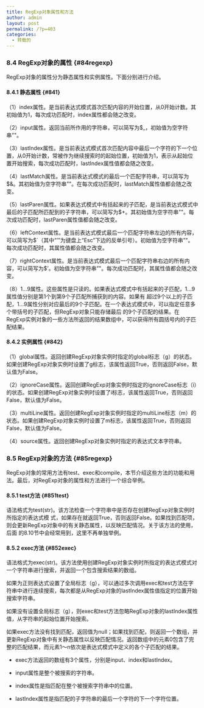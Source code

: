```yaml
---
title: RegExp对象属性和方法
author: admin
layout: post
permalink: /?p=403
categories:
  - 转载的
---
```

### 8.4 RegExp对象的属性 {#84regexp}

RegExp对象的属性分为静态属性和实例属性。下面分别进行介绍。

#### 8.4.1 静态属性 {#841}

（1）index属性。是当前表达式模式首次匹配内容的开始位置，从0开始计数。其初始值为1，每次成功匹配时，index属性都会随之改变。 

（2）input属性。返回当前所作用的字符串，可以简写为$_，初始值为空字符串&#8221;"。

（3）lastIndex属性。是当前表达式模式首次匹配内容中最后一个字符的下一个位置，从0开始计数，常被作为继续搜索时的起始位置，初始值为1，表示从起始位置开始搜索，每次成功匹配时，lastIndex属性值都会随之改变。 

（4）lastMatch属性。是当前表达式模式的最后一个匹配字符串，可以简写为$&。其初始值为空字符串&#8221;"。在每次成功匹配时，lastMatch属性值都会随之改变。 

（5）lastParen属性。如果表达式模式中有括起来的子匹配，是当前表达式模式中最后的子匹配所匹配到的子字符串，可以简写为$+。其初始值为空字符串&#8221;"。每次成功匹配时，lastParen属性值都会随之改变。 

（6）leftContext属性。是当前表达式模式最后一个匹配字符串左边的所有内容，可以简写为$\`（其中“&#8217;”为键盘上“Esc”下边的反单引号）。初始值为空字符串&#8221;"。每次成功匹配时，其属性值都会随之改变。 

（7）rightContext属性。是当前表达式模式最后一个匹配字符串右边的所有内容，可以简写为$’。初始值为空字符串&#8221;"。每次成功匹配时，其属性值都会随之改变。 

（8）$1…$9属性。这些属性是只读的。如果表达式模式中有括起来的子匹配，$1…$9属性值分别是第1个到第9个子匹配所捕获到的内容。如果有 超过9个以上的子匹配，$1…$9属性分别对应最后的9个子匹配。在一个表达式模式中，可以指定任意多个带括号的子匹配，但RegExp对象只能存储最后 的9个子匹配的结果。在RegExp实例对象的一些方法所返回的结果数组中，可以获得所有圆括号内的子匹配结果。 

#### 8.4.2 实例属性 {#842}

（1）global属性。返回创建RegExp对象实例时指定的global标志（g）的状态。如果创建RegExp对象实例时设置了g标志，该属性返回True，否则返回False，默认值为False。 

（2）ignoreCase属性。返回创建RegExp对象实例时指定的ignoreCase标志（i）的状态。如果创建RegExp对象实例时设置了i标志，该属性返回True，否则返回False，默认值为False。 

（3）multiLine属性。返回创建RegExp对象实例时指定的multiLine标志（m）的状态。如果创建RegExp对象实例时设置了m标志，该属性返回True，否则返回False，默认值为False。 

（4）source属性。返回创建RegExp对象实例时指定的表达式文本字符串。

### 8.5 RegExp对象的方法 {#85regexp}

RegExp对象的常用方法有test、exec和compile，本节介绍这些方法的功能和用法。最后，对RegExp对象的属性和方法进行一个综合举例。 

#### 8.5.1 test方法 {#851test}

语法格式为test(str)。该方法检查一个字符串中是否存在创建RegExp对象实例时所指定的表达式模 式，如果存在就返回True，否则返回False。如果找到匹配项，则会更新RegExp对象中的有关静态属性，以反映匹配情况。关于该方法的使用，后面 的8.10节中会经常用到，这里不再单独举例。 

#### 8.5.2 exec方法 {#852exec}

语法格式为exec(str)。该方法使用创建RegExp对象实例时所指定的表达式模式对一个字符串进行搜索，并返回一个包含搜索结果的数组。 

如果为正则表达式设置了全局标志（g），可以通过多次调用exec和test方法在字符串中进行连续搜索，每次都是从RegExp对象的lastIndex属性值指定的位置开始搜索字符串。 

如果没有设置全局标志（g），则exec和test方法忽略RegExp对象的lastIndex属性值，从字符串的起始位置开始搜索。 

如果exec方法没有找到匹配，返回值为null；如果找到匹配，则返回一个数组，并更新RegExp对象中有关静态属性以反映匹配情况。返回数组中的元素0包含了完整的匹配结果，而元素1～n依次是表达式模式中定义的各个子匹配的结果。 

*   exec方法返回的数组有3个属性，分别是input、index和lastIndex。

*   input属性是整个被搜索的字符串。

*   index属性是指匹配在整个被搜索字符串中的位置。

*   lastIndex属性是指匹配的子字符串的最后一个字符的下一个字符位置。